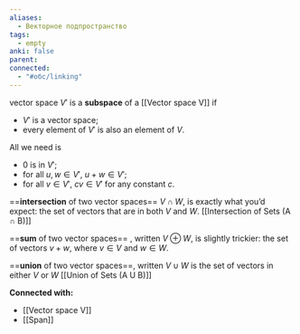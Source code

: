 ```yaml
---
aliases:
  - Векторное подпространство
tags:
  - empty
anki: false
parent: 
connected:
  - "#обс/linking"
---
```


vector space $V'$ is a **subspace** of a [[Vector space V]] if
-   $V′$ is a vector space;
-   every element of $V'$ is also an element of $V$.

All we need is
-   $0$ is in $V′$;
-   for all $u, w \in V'$, $u + w \in V'$;
-   for all $v \in V'$, $cv \in V'$ for any constant $c$.

==**intersection** of two vector spaces==  $V∩W$, is exactly what you’d expect: the set of vectors that are in both $V$ and $W$.  [[Intersection of Sets (A ∩ B)]]
 
==**sum** of two vector spaces== , written $V⊕W$, is slightly trickier: the set of vectors $v+w$, where $v∈V$ and $w∈W$. 
 
==**union** of two vector spaces==, written $V∪W$ is the set of vectors in either $V$ or $W$  [[Union of Sets (A U B)]]




**Connected with:**
- [[Vector space V]]
- [[Span]]




